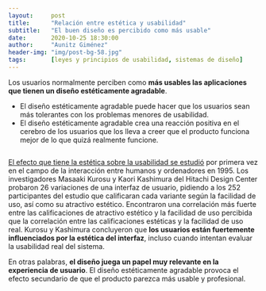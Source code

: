 ```yaml
---
layout:     post
title:      "Relación entre estética y usabilidad"
subtitle:   "El buen diseño es percibido como más usable"
date:       2020-10-25 18:30:00
author:     "Aunitz Giménez"
header-img: "img/post-bg-58.jpg"
tags:       [leyes y principios de usabilidad, sistemas de diseño]
---
```


<p>Los usuarios normalmente perciben como <strong>más usables las aplicaciones que tienen un diseño estéticamente agradable</strong>.</p>

<ul>
    <li>El diseño estéticamente agradable puede hacer que los usuarios sean más tolerantes con los problemas menores de usabilidad.</li>
    <li>El diseño estéticamente agradable crea una reacción positiva en el cerebro de los usuarios que los lleva a creer que el producto funciona mejor de lo que quizá realmente funcione.</li>
</ul>

<p><img src="{{ site.baseurl }}/img/relacion-estetica-usabilidad.jpg" alt=""></p>

<p><a href="https://www.nngroup.com/articles/aesthetic-usability-effect/" target="_blank" rel="noopener noreferrer">El efecto que tiene la estética sobre la usabilidad se estudió</a> por primera vez en el campo de la interacción entre humanos y ordenadores en 1995. Los investigadores Masaaki Kurosu y Kaori Kashimura del Hitachi Design Center probaron 26 variaciones de una interfaz de usuario, pidiendo a los 252 participantes del estudio que calificaran cada variante según la facilidad de uso, así como su atractivo estético. Encontraron una correlación más fuerte entre las calificaciones de atractivo estético y la facilidad de uso percibida que la correlación entre las calificaciones estéticas y la facilidad de uso real. Kurosu y Kashimura concluyeron que <strong>los usuarios están fuertemente influenciados por la estética del interfaz</strong>, incluso cuando intentan evaluar la usabilidad real del sistema.</p>

<p>En otras palabras, <strong>el diseño juega un papel muy relevante en la experiencia de usuario</strong>. El diseño estéticamente agradable provoca el efecto secundario de que el producto parezca más usable y profesional.</p>